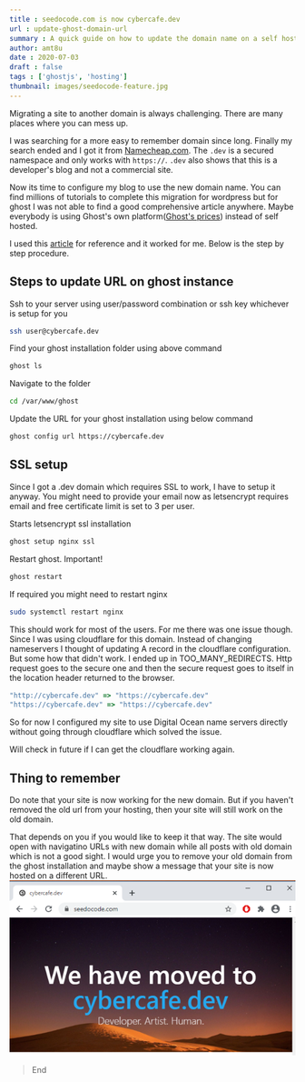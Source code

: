 ```yaml
---
title : seedocode.com is now cybercafe.dev
url : update-ghost-domain-url
summary : A quick guide on how to update the domain name on a self hosted ghost blog with automatic SSL configuration.
author: amt8u
date : 2020-07-03
draft : false
tags : ['ghostjs', 'hosting']
thumbnail: images/seedocode-feature.jpg
---
```


Migrating a site to another domain is always challenging. There are many places where you can mess up. 

I was searching for a more easy to remember domain since long. Finally my search ended and I got it from [Namecheap.com](https:/namecheap.com/). The `.dev` is a secured namespace and only works with `https://`. `.dev` also shows that this is a developer's blog and not a commercial site.

Now its time to configure my blog to use the new domain name. You can find millions of tutorials to complete this migration for wordpress but for ghost I was not able to find a good comprehensive article anywhere. Maybe everybody is using Ghost's own platform([Ghost's prices](https://ghost.org/pricing/)) instead of self hosted. 

I used this [article](https://ghost.org/faq/change-configured-site-url/) for reference and it worked for me. Below is the step by step procedure.

## Steps to update URL on ghost instance

Ssh to your server using user/password combination or ssh key whichever is setup for you

```bash
ssh user@cybercafe.dev
```

Find your ghost installation folder using above command

```bash
ghost ls 
```

Navigate to the folder
```bash
cd /var/www/ghost
```
Update the URL for your ghost installation using below command
```bash
ghost config url https://cybercafe.dev
```

## SSL setup
Since I got a .dev domain which requires SSL to work, I have to setup it anyway. You might need to provide your email now as letsencrypt requires email and free certificate limit is set to 3 per user. 

Starts letsencrypt ssl installation
```bash
ghost setup nginx ssl
```
Restart ghost. Important!
```bash
ghost restart
```

If required you might need to restart nginx
```bash
sudo systemctl restart nginx
```

This should work for most of the users. For me there was one issue though. Since I was using cloudflare for this domain. Instead of changing nameservers I thought of updating A record in the cloudflare configuration. But some how that didn't work. I ended up in TOO_MANY_REDIRECTS. Http request goes to the secure one and then the secure request goes to itself in the location header returned to the browser.

```js
"http://cybercafe.dev" => "https://cybercafe.dev"
"https://cybercafe.dev" => "https://cybercafe.dev"
```

So for now I configured my site to use Digital Ocean name servers directly without going through cloudflare which solved the issue. 

Will check in future if I can get the cloudflare working again.

## Thing to remember
Do note that your site is now working for the new domain. But if you haven't removed the old url from your hosting, then your site will still work on the old domain. 

That depends on you if you would like to keep it that way. The site would open with navigatino URLs with new domain while all posts with old domain which is not a good sight. I would urge you to remove your old domain from the ghost installation and maybe show a message that your site is now hosted on a different URL.
![seedocode-is-now-cybercafe.dev](images/Moved.png)

> End